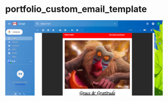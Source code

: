 # portfolio_custom_email_template


![alt text](https://raw.githubusercontent.com/AlfonsoArriola/read_me_images/master/e_mail.jpg)

